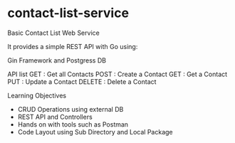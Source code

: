 # contact-list-service
Basic Contact List Web Service

It provides a simple REST API with Go using:

Gin Framework and Postgress DB

API list
GET : Get all Contacts
POST : Create a Contact
GET : Get a Contact
PUT : Update a Contact
DELETE : Delete a Contact

Learning Objectives

- CRUD Operations using external DB
- REST API and Controllers
- Hands on with tools such as Postman
- Code Layout using Sub Directory and Local Package
